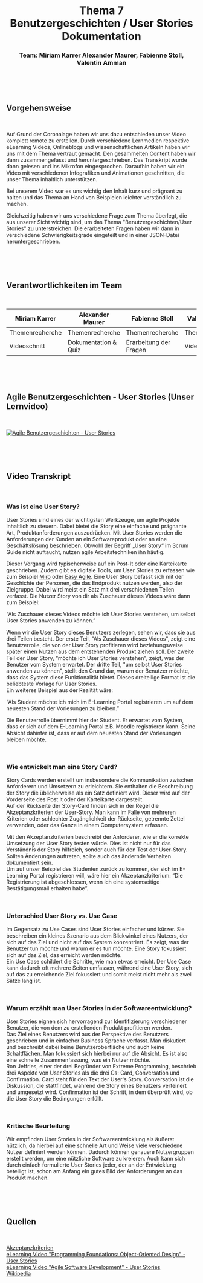 <h1 align="center">
  Thema 7 <br> 
  Benutzergeschichten / User Stories <br>
  Dokumentation
</h1>

<h3 align="center"> Team: Miriam Karrer Alexander Maurer, Fabienne Stoll, Valentin Amman </h3>
<br><br><br>

## Vorgehensweise
<br>

Auf Grund der Coronalage haben wir uns dazu entschieden unser Video komplett remote zu erstellen. Durch verschiedene Lernmedien respektive eLearning Videos, Onlineblogs und wissenschaftlichen Artikeln haben wir uns mit dem Thema vertraut gemacht. Den gesammelten Content haben wir dann zusammengefasst und heruntergeschrieben. Das Transkript wurde dann gelesen und ins Mikrofon eingesprochen. Daraufhin haben wir ein Video mit verschiedenen Infografiken und Animationen geschnitten, die unser Thema inhaltlich unterstützen.

Bei unserem Video war es uns wichtig den Inhalt kurz und prägnant zu halten und das Thema an Hand von Beispielen leichter verständlich zu machen.

Gleichzeitig haben wir uns verschiedene Frage zum Thema überlegt, die aus unserer Sicht wichtig sind, um das Thema "Benutzergeschichten/User Stories" zu unterstreichen. Die erarbeiteten Fragen haben wir dann in verschiedene Schwierigkeitsgrade eingeteilt und in einer JSON-Datei heruntergeschrieben.

<br><br><br>

## Verantwortlichkeiten im Team
<br>

| Miriam Karrer          | Alexander Maurer       | Fabienne Stoll         | Valentin Amann         |
| ---                    | ---                    | ---                    | ---                    |
| Themenrecherche        | Themenrecherche        | Themenrecherche        | Themenrecherche        |
| Videoschnitt           | Dokumentation & Quiz   | Erarbeitung der Fragen | Videosprecher          |

<br><br><br>

## Agile Benutzergeschichten - User Stories (Unser Lernvideo)
<br>

[![Agile Benutzergeschichten - User Stories](http://img.youtube.com/vi/7plzSD3UaUU/0.jpg)](http://www.youtube.com/watch?v=7plzSD3UaUU "Agile Benutzergeschichten - User Stories")

<br><br><br>

## Video Transkript
<br>

### Was ist eine User Story?
User Stories sind eines der wichtigsten Werkzeuge, um agile Projekte inhaltlich zu steuern. Dabei bietet die Story eine einfache und prägnante Art, Produktanforderungen auszudrücken. Mit User Stories werden die Anforderungen der Kunden an ein Softwareprodukt oder an eine Geschäftslösung beschrieben. Obwohl der Begriff „User Story“ im Scrum Guide nicht auftaucht, nutzen agile Arbeitstechniken ihn häufig.

Dieser Vorgang wird typischerweise auf ein Post-It oder eine Karteikarte geschrieben. Zudem gibt es digitale Tools, um User Stories zu erfassen wie zum Beispiel <a href="https://www.miro.com/">Miro</a> oder <a href="https://www.easyagile.com/">Easy Agile</a>.
Eine User Story befasst sich mit der Geschichte der Personen, die das Endprodukt nutzen werden, also der Zielgruppe. Dabei wird meist ein Satz mit drei verschiedenen Teilen verfasst. Die Nutzer Story von dir als Zuschauer dieses Videos wäre dann zum Beispiel:

“Als Zuschauer dieses Videos möchte ich User Stories verstehen, um selbst User Stories anwenden zu können.”

Wenn wir die User Story dieses Benutzers zerlegen, sehen wir, dass sie aus drei Teilen besteht. Der erste Teil, "Als Zuschauer dieses Videos", zeigt eine Benutzerrolle, die von der User Story profitieren wird beziehungsweise später einen Nutzen aus dem entstehenden Produkt ziehen soll. Der zweite Teil der User Story, “möchte ich User Stories verstehen", zeigt, was der Benutzer vom System erwartet. Der dritte Teil, "um selbst User Stories anwenden zu können", stellt den Grund dar, warum der Benutzer möchte, dass das System diese Funktionalität bietet. Dieses dreiteilige Format ist die beliebteste Vorlage für User Stories.<br>
Ein weiteres Beispiel aus der Realität wäre:

“Als Student möchte ich mich im E-Learning Portal registrieren um auf dem neuesten Stand der Vorlesungen zu bleiben.”

Die Benutzerrolle übernimmt hier der Student. Er erwartet vom System, dass er sich auf dem E-Learning Portal z.B. Moodle registrieren kann. Seine Absicht dahinter ist, dass er auf dem neuesten Stand der Vorlesungen bleiben möchte.

<br>

### Wie entwickelt man eine Story Card?
Story Cards werden erstellt um insbesondere die Kommunikation zwischen Anforderern und Umsetzern zu erleichtern. Sie enthalten die Beschreibung der Story die üblicherweise als ein Satz definiert wird. Dieser wird auf der Vorderseite des Post it oder der Karteikarte dargestellt.<br>
Auf der Rückseite der Story-Card finden sich in der Regel die Akzeptanzkriterien der User-Story. Man kann im Falle von mehreren Kriterien oder schlechter Zugänglichkeit der Rückseite, getrennte Zettel verwenden, oder das Ganze in einem Computersystem erfassen. 

Mit den Akzeptanzkriterien beschreibt der Anforderer, wie er die korrekte Umsetzung der User Story testen würde. Dies ist nicht nur für das Verständnis der Story hilfreich, sonder auch für den Test der User-Story. Sollten Änderungen auftreten, sollte auch das ändernde Verhalten dokumentiert sein.<br>
Um auf unser Beispiel des Studenten zurück zu kommen, der sich im E-Learning Portal registrieren will, wäre hier ein Akzeptanzkriterium: “Die Registrierung ist abgeschlossen, wenn ich eine systemseitige Bestätigungsmail erhalten habe”.

<br>

### Unterschied User Story vs. Use Case
Im Gegensatz zu Use Cases sind User Stories einfacher und kürzer. Sie beschreiben ein kleines Szenario aus dem Blickwinkel eines Nutzers, der sich auf das Ziel und nicht auf das System konzentriert. Es zeigt, was der Benutzer tun möchte und warum er es tun möchte. Eine Story fokussiert sich auf das Ziel, das erreicht werden möchte.<br>
Ein Use Case schildert die Schritte, wie man etwas erreicht. Der Use Case kann dadurch oft mehrere Seiten umfassen, während eine User Story, sich auf das zu erreichende Ziel fokussiert und somit meist nicht mehr als zwei Sätze lang ist. 

<br>

### Warum erzählt man User Stories in der Softwareentwicklung?
User Stories eignen sich hervorragend zur Identifizierung verschiedener Benutzer, die von dem zu erstellenden Produkt profitieren werden.<br>
Das Ziel eines Benutzers wird aus der Perspektive des Benutzers geschrieben und in einfacher Business Sprache verfasst. Man diskutiert und beschreibt dabei keine Benutzeroberfläche und auch keine Schaltflächen. Man fokussiert sich hierbei nur auf die Absicht. Es ist also eine schnelle Zusammenfassung, was ein Nutzer möchte.<br>
Ron Jeffries, einer der drei Begründer von Extreme Programming, beschrieb drei Aspekte von User Stories als die drei Cs: Card, Conversation und Confirmation. Card steht für den Text der User's Story. Conversation ist die Diskussion, die stattfindet, während die Story eines Benutzers verfeinert und umgesetzt wird. Confirmation ist der Schritt, in dem überprüft wird, ob die User Story die Bedingungen erfüllt. 

<br>

### Kritische Beurteilung
Wir empfinden User Stories in der Softwareentwicklung als äußerst nützlich, da hierbei auf eine schnelle Art und Weise viele verschiedene Nutzer definiert werden können. Dadurch können genauere Nutzergruppen erstellt werden, um eine nützliche Software zu kreieren. Auch kann sich durch einfach formulierte User Stories jeder, der an der Entwicklung beteiligt ist, schon am Anfang ein gutes Bild der Anforderungen an das Produkt machen.

<br><br><br>

## Quellen
<br>

[Akzeptanzkriterien](https://t2informatik.de/wissen-kompakt/akzeptanzkriterien/)<br>
[eLearning Video "Programming Foundations: Object-Oriented Design" - User Stories](https://www.linkedin.com/learning/grundlagen-der-programmierung-objektorientiertes-design/willkommen-zu-grundlagen-der-programmierung-objektorientiertes-design?u=83557842)<br>
[eLearning Video "Agile Software Development" - User Stories](https://www.linkedin.com/learning/agile-software-development/the-agile-approach?u=83557842)<br>
[Wikipedia](https://de.wikipedia.org/wiki/User_Story)





